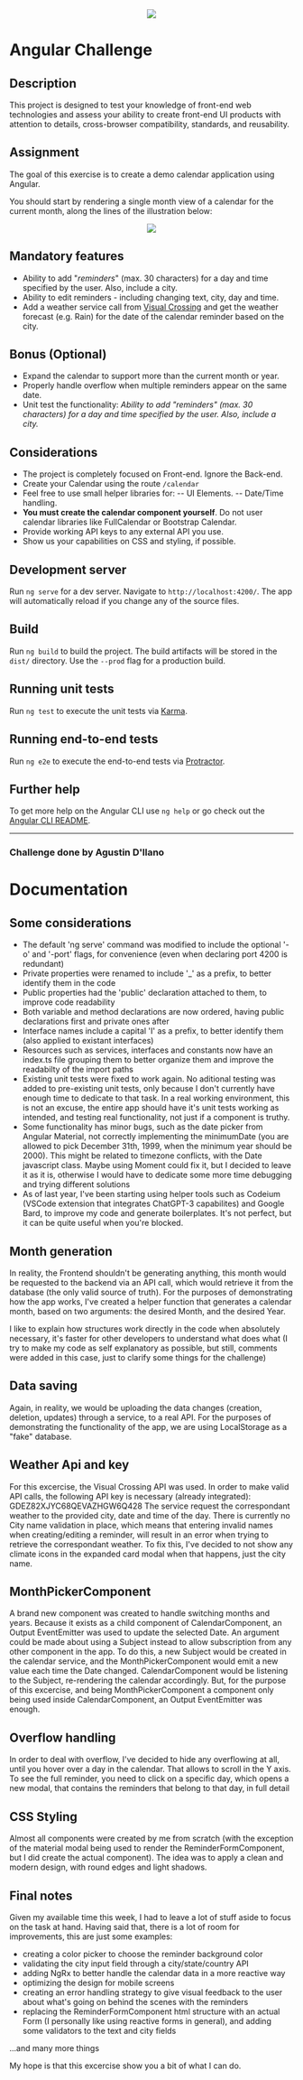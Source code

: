 <div align="center">
    <img src="https://storage.googleapis.com/public-jobsity-bucket/jobsity_logo_small.png"/>
</div>

# Angular Challenge

## Description

This project is designed to test your knowledge of front-end web technologies and assess your ability to create front-​end UI products with attention to details, cross-browser compatibility, standards, and  reusability.

## Assignment

The goal of this exercise is to create a demo calendar application using Angular.

You should start by rendering a single month view of a calendar for the current month, along the lines of the illustration below:
<div align="center">
    <img src="https://raw.githubusercontent.com/Jobsity/ReactChallenge/main/src/assets/CalendarSample.png"/>
</div>

## Mandatory features
 - Ability to add "*reminders*" (max. 30 characters) for a day and time specified by the user. Also, include a city.
 - Ability to edit reminders - including changing text, city, day and time.
 - Add a weather service call from [Visual Crossing](https://www.visualcrossing.com/weather/weather-data-services#) and get the weather forecast (e.g. Rain) for the date of the calendar reminder based on the city.

## Bonus (Optional)

- Expand the calendar to support more than the current month or year.
- Properly handle overflow when multiple reminders appear on the same date.
- Unit test the functionality: *Ability to add "*reminders*" (max. 30 characters) for a day and time specified by the user. Also, include a city.*

## Considerations

 - The project is completely focused on Front-end. Ignore the Back-end.
 - Create your Calendar using the route `/calendar`
 - Feel free to use small helper libraries for:
 -- UI Elements.
 -- Date/Time handling.
 - **You must create the calendar component yourself**. Do not user calendar libraries like FullCalendar or Bootstrap Calendar.
 - Provide working API keys to any external API you use.
 - Show us your capabilities on CSS and styling, if possible.


## Development server

Run `ng serve` for a dev server. Navigate to `http://localhost:4200/`. The app will automatically reload if you change any of the source files.

## Build

Run `ng build` to build the project. The build artifacts will be stored in the `dist/` directory. Use the `--prod` flag for a production build.

## Running unit tests

Run `ng test` to execute the unit tests via [Karma](https://karma-runner.github.io).

## Running end-to-end tests

Run `ng e2e` to execute the end-to-end tests via [Protractor](http://www.protractortest.org/).

## Further help

To get more help on the Angular CLI use `ng help` or go check out the [Angular CLI README](https://github.com/angular/angular-cli/blob/master/README.md).


-----------------------------------------------------------------------------------

### Challenge done by Agustin D'llano
# Documentation

## Some considerations

- The default 'ng serve' command was modified to include the optional '-o' and '-port' flags, for convenience (even when declaring port 4200 is redundant)
- Private properties were renamed to include '_' as a prefix, to better identify them in the code
- Public properties had the 'public' declaration attached to them, to improve code readability
- Both variable and method declarations are now ordered, having public declarations first and private ones after
- Interface names include a capital 'I' as a prefix, to better identify them (also applied to existant interfaces)
- Resources such as services, interfaces and constants now have an index.ts file grouping them to better organize them and improve the readabilty of the import paths
- Existing unit tests were fixed to work again. No aditional testing was added to pre-existing unit tests, only because I don't currently have enough time to dedicate to that task. In a real working environment, this is not an excuse, the entire app should have it's unit tests working as intended, and testing real functionality, not just if a component is truthy.
- Some functionality has minor bugs, such as the date picker from Angular Material, not correctly implementing the minimumDate (you are allowed to pick December 31th, 1999, when the minimum year should be 2000). This might be related to timezone conflicts, with the Date javascript class. Maybe using Moment could fix it, but I decided to leave it as it is, otherwise I would have to dedicate some more time debugging and trying different solutions
- As of last year, I've been starting using helper tools such as Codeium (VSCode extension that integrates ChatGPT-3 capabilites) and Google Bard, to improve my code and generate boilerplates. It's not perfect, but it can be quite useful when you're blocked.

## Month generation

In reality, the Frontend shouldn't be generating anything, this month would be requested to the backend via an API call, which would retrieve it from the database
(the only valid source of truth).
For the purposes of demonstrating how the app works, I've created a helper function that generates a calendar month, based on two arguments: the desired Month, and the desired Year.

I like to explain how structures work directly in the code when absolutely necessary, it's faster for other developers to understand what does what (I try to make my code as self explanatory as possible, but still, comments were added in this case, just to clarify some things for the challenge)

## Data saving

Again, in reality, we would be uploading the data changes (creation, deletion, updates) through a service, to a real API. For the purposes of demonstrating the functionality of the app, we are using LocalStorage as a "fake" database.

## Weather Api and key

For this excercise, the Visual Crossing API was used. In order to make valid API calls, the following API key is necessary (already integrated): GDEZ82XJYC68QEVAZHGW6Q428
The service request the correspondant weather to the provided city, date and time of the day.
There is currently no City name validation in place, which means that entering invalid names when creating/editing a reminder, will result in an error when trying to retrieve the correspondant weather.
To fix this, I've decided to not show any climate icons in the expanded card modal when that happens, just the city name.

## MonthPickerComponent

A brand new component was created to handle switching months and years. Because it exists as a child component of CalendarComponent, an Output EventEmitter was used to update the selected Date. An argument could be made about using a Subject instead to allow subscription from any other component in the app. To do this, a new Subject would be created in the calendar service, and the MonthPickerComponent would emit a new value each time the Date changed. CalendarComponent would be listening to the Subject, re-rendering the calendar accordingly. But, for the purpose of this excercise, and being MonthPickerComponent a component only being used inside CalendarComponent, an Output EventEmitter was enough.

## Overflow handling

In order to deal with overflow, I've decided to hide any overflowing at all, until you hover over a day in the calendar. That allows to scroll in the Y axis. To see the full reminder, you need to click on a specific day, which opens a new modal, that contains the reminders that belong to that day, in full detail

## CSS Styling

Almost all components were created by me from scratch (with the exception of the material modal being used to render the ReminderFormComponent, but I did create the actual component). The idea was to apply a clean and modern design, with round edges and light shadows.

## Final notes

Given my available time this week, I had to leave a lot of stuff aside to focus on the task at hand. Having said that, there is a lot of room for improvements, this are just some examples:

- creating a color picker to choose the reminder background color
- validating the city input field through a city/state/country API
- adding NgRx to better handle the calendar data in a more reactive way
- optimizing the design for mobile screens
- creating an error handling strategy to give visual feedback to the user about what's going on behind the scenes with the reminders
- replacing the ReminderFormComponent html structure with an actual Form (I personally like using reactive forms in general), and adding some validators to the text and city fields

...and many more things

My hope is that this excercise show you a bit of what I can do.
